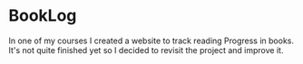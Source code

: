 # BookLog
In one of my courses I created a website to track reading Progress in books. It's not quite finished yet so I decided to revisit the project and improve it. 
